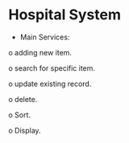 # Hospital System


-  Main Services:

  o adding new item.
  
  o search for specific item.
  
  o update existing record.
  
  o delete.
  
  o Sort.
  
  o Display.
  
  
